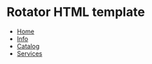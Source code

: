 # Rotator HTML template

- [Home](https://kamuz.github.io/rotator/index.html)
- [Info](https://kamuz.github.io/rotator/info.html)
- [Catalog](https://kamuz.github.io/rotator/shop.html)
- [Services](https://kamuz.github.io/rotator/service.html)